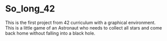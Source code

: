 # So_long_42
This is the first project from 42 curriculum with a graphical environment. This is a little game of an Astronaut who needs to collect all stars and come back home without falling into a black hole.
